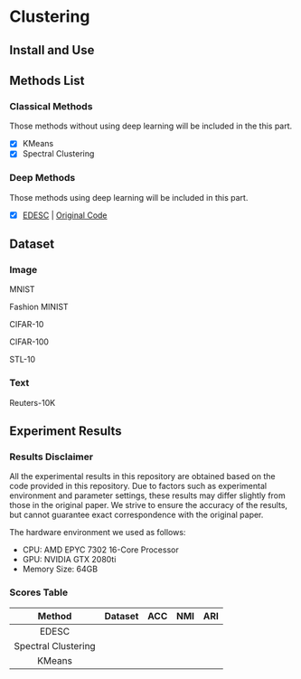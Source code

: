 # Clustering
## Install and Use


## Methods List
### Classical Methods
Those methods without using deep learning will be included in the this part.

- [x] KMeans
- [x] Spectral Clustering

### Deep Methods
Those methods using deep learning will be included in this part.

- [x] [EDESC](https://openaccess.thecvf.com/content/CVPR2022/papers/Cai_Efficient_Deep_Embedded_Subspace_Clustering_CVPR_2022_paper.pdf)  | [Original Code](https://github.com/JinyuCai95/EDESC-pytorch)

## Dataset
### Image
MNIST

Fashion MINIST

CIFAR-10

CIFAR-100

STL-10

### Text
Reuters-10K

## Experiment Results
### Results Disclaimer
All the experimental results in this repository are obtained based on the code provided in this repository. Due to factors such as experimental environment and parameter settings, these results may differ slightly from those in the original paper. We strive to ensure the accuracy of the results, but cannot guarantee exact correspondence with the original paper.

The hardware environment we used as follows:
- CPU: AMD EPYC 7302 16-Core Processor
- GPU: NVIDIA GTX 2080ti
- Memory Size: 64GB

### Scores Table
|       Method        | Dataset |  ACC  |  NMI  |  ARI  |
| :-----------------: | :-----: | :---: | :---: | :---: |
|        EDESC        |         |       |       |       |
| Spectral Clustering |         |       |       |       |
|       KMeans        |         |       |       |       |

